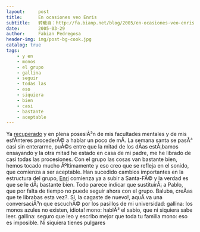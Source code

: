 ```yaml
---
layout:     post
title:      En ocasiones veo Enris
subtitle:   转载自：http://fa.bianp.net/blog/2005/en-ocasiones-veo-enris/
date:       2005-03-29
author:     Fabian Pedregosa
header-img: img/post-bg-cook.jpg
catalog: true
tags:
    - y en
    - monos
    - el grupo
    - gallina
    - seguir
    - todas las
    - eso
    - siquiera
    - bien
    - casi
    - bastante
    - aceptable
---
```


Ya [recuperado](http://images.google.es/images?q=tbn:oaxxsgj88i8J:galeon.hispavista.com/pakoperez/img/TioCachas.jpg) y en plena posesiÃ³n de mis facultades mentales y de
mis esfÃ­nteres procederÃ© a hablar un poco de mÃ­. La semana santa se
pasÃ³ casi sin enterarme, puÃ©s entre que la mitad de los dÃ­as
estÃ¡bamos ensayando y la otra mitad he estado en casa de mi padre, me
he librado de casi todas las procesiones. Con el grupo las cosas van
bastante bien, hemos tocado mucho Ãºltimamente y eso creo que se refleja
en el sonido, que comienza a ser aceptable. Han sucedido cambios
importantes en la estructura del grupo, [Enri](http://enrigorh.blogspot.com/) comienza ya a subir a
Santa-FÃ© y la verdad es que se le dÃ¡ bastante bien. Todo parece
indicar que sustituirÃ¡ a Pablo, que por falta de tiempo no puede seguir
ahora con el grupo. Baluba, creÃ­as que te librabas esta vez?. Si, la
cagaste de nuevo!, aquÃ­ va una conversaciÃ³n que escuchÃ© por los
pasillos de mi universidad: gallina: los monos azules no existen,
idiota! mono: hablÃ³ el sabio, que ni siquiera sabe leer. gallina:
seguro que leo y escribo mejor que toda tu familia mono: eso es
imposible. Ni siquiera tienes pulgares
